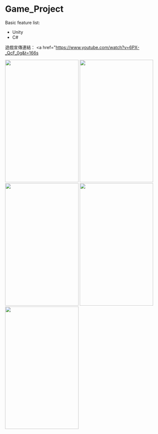 # Game_Project

Basic feature list:

 * Unity
 * C#

遊戲宣傳連結：
<a href="https://www.youtube.com/watch?v=6PX-_QcF_0g&t=166s</p>

<img src="1_company.png" height="400" width="240">
<img src="2_roleList.png" height="400" width="240">
<img src="3_roleMembers.png" height="400" width="240">
<img src="4_addRole.png" height="400" width="240">
<img src="5_deleteRole.png" height="400" width="240">
